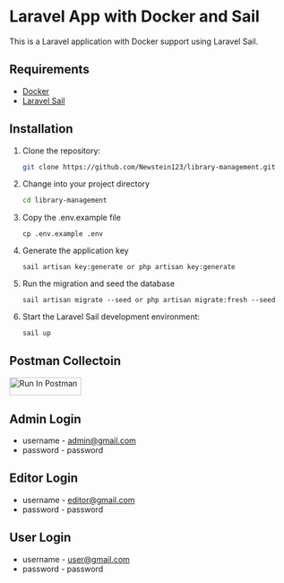 # Laravel App with Docker and Sail

This is a Laravel application with Docker support using Laravel Sail.

## Requirements

- [Docker](https://www.docker.com/)
- [Laravel Sail](https://laravel.com/docs/8.x/sail#introduction)

## Installation

1. Clone the repository:

   ```bash
   git clone https://github.com/Newstein123/library-management.git

2. Change into your project directory

    ```bash
    cd library-management

3. Copy the .env.example file     

    ```
    cp .env.example .env

4. Generate the application key

    ```
    sail artisan key:generate or php artisan key:generate 

5. Run the migration and seed the database

    ```
    sail artisan migrate --seed or php artisan migrate:fresh --seed

6. Start the Laravel Sail development environment:

    ```
    sail up

## Postman Collectoin 

[<img src="https://run.pstmn.io/button.svg" alt="Run In Postman" style="width: 128px; height: 32px;">](https://app.getpostman.com/run-collection/22024670-35a8a03f-c3c9-4bfe-805f-89f8e175b9a3?action=collection%2Ffork&source=rip_markdown&collection-url=entityId%3D22024670-35a8a03f-c3c9-4bfe-805f-89f8e175b9a3%26entityType%3Dcollection%26workspaceId%3D22c2a290-717f-4e14-98b4-d81a79f84831)

## Admin Login

- username - admin@gmail.com
- password - password 

## Editor Login

- username - editor@gmail.com
- password - password 

## User Login

- username - user@gmail.com
- password - password 
